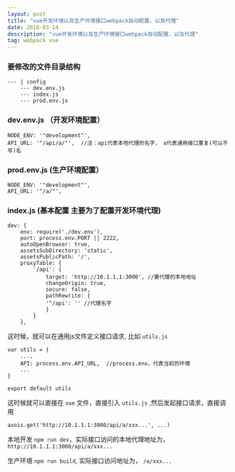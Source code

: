 ```yaml
---
layout: post
title: "vue开发环境以及生产环境接口webpack自动配置，以及代理"
date: 2018-03-14
description: "vue开发环境以及生产环境接口webpack自动配置，以及代理"
tag: webpack vue
---   
```


### 要修改的文件目录结构

    --- | config
        --- dev.env.js
        --- index.js
        --- prod.env.js
    
### dev.env.js （开发环境配置）

    NODE_ENV: '"development"',
    API_URL: '"/api/a/"',  //注：api代表本地代理的名字， a代表通用接口重复(可以不写)名
    
### prod.env.js (生产环境配置）

    NODE_ENV: '"development"',
    API_URL: '"/a/"',

### index.js (基本配置 主要为了配置开发环境代理)


    dev: {
        env: require('./dev.env'),
        port: process.env.PORT || 2222,
        autoOpenBrowser: true,
        assetsSubDirectory: 'static',
        assetsPublicPath: '/',
        proxyTable: {
            '/api': {
                target: 'http://10.1.1.1:3000', //要代理的本地地址
                changeOrigin: true,
                secure: false,
                pathRewrite: {
                '^/api': '' //代理名字
                }
            }
        },

这时候，就可以在通用js文件定义接口请求, 比如  `utils.js` 

    var utils = {
        ...,
        API: process.env.API_URL,  //process.env，代表当前的环境
        ...
    }

    export default utils

这时候就可以直接在 `vue` 文件，直接引入 `utils.js` ,然后发起接口请求，直接调用 

`axois.get('http://10.1.1.1:3000/api/a/xxx...', ...)`


本地开发 `npm run dev`，实际接口访问的本地代理地址为， `http://10.1.1.1:3000/api/a/xxx...`

生产环境 `npm run build`, 实际接口访问地址为， `/a/xxx...`

